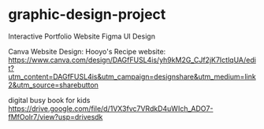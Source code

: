 # graphic-design-project

Interactive Portfolio Website Figma UI Design


Canva Website Design: Hooyo's Recipe website: 
https://www.canva.com/design/DAGfFUSL4is/yh9kM2G_CJf2jK7IctlqUA/edit?utm_content=DAGfFUSL4is&utm_campaign=designshare&utm_medium=link2&utm_source=sharebutton


digital busy book for kids 
https://drive.google.com/file/d/1VX3fvc7VRdkD4uWIch_ADO7-fMfOolr7/view?usp=drivesdk
